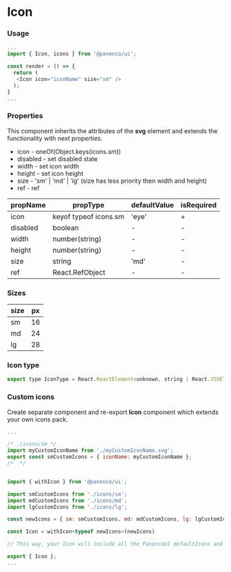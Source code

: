 # Icon

### Usage

```js
...
import { Icon, icons } from '@panenco/ui';

const render = () => {
  return (
   <Icon icon="iconName" size="sm" />
  );
}
...
```

<!-- STORY -->

### Properties

This component inherits the attributes of the **svg** element and extends the functionality with next properties.

- icon - oneOf(Object.keys(icons.sm))
- disabled - set disabled state
- width - set icon width
- height - set icon height
- size - 'sm' | 'md' | 'lg' (size has less priority then width and height)
- ref - ref

| propName | propType              | defaultValue | isRequired |
| -------- | --------------------- | ------------ | ---------- |
| icon     | keyof typeof icons.sm | 'eye'        | +          |
| disabled | boolean               | -            | -          |
| width    | number(string)        | -            | -          |
| height   | number(string)        | -            | -          |
| size     | string                | 'md'         | -          |
| ref      | React.RefObject       | -            | -          |

### Sizes

| size | px  |
| ---- | --- |
| sm   | 16  |
| md   | 24  |
| lg   | 28  |

### Icon type

```js
export type IconType = React.ReactElement<unknown, string | React.JSXElementConstructor<any>>;
```

### Custom icons

Create separate component and re-export **Icon** component which extends your own icons pack.

```js
...

/* ./icons/sm */
import myCustomIconName from './myCustomIconName.svg';
export const smCustomIcons = { iconName: myCustomIconName };
/*  */


import { withIcon } from '@panenco/ui';

import smCustomIcons from './icons/sm';
import mdCustomIcons from './icons/md';
import lgCustomIcons from './icons/lg';

const newIcons = { sm: smCustomIcons, md: mdCustomIcons, lg: lgCustomIcons };

const Icon = withIcon<typeof newIcons>(newIcons)

// This way, your Icon will include all the PanencoUI defaultIcons and your own icons

export { Icon };
...
```
